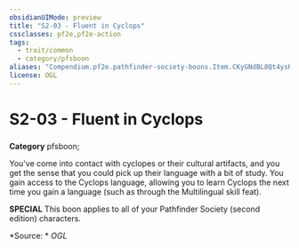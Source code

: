 ```yaml
---
obsidianUIMode: preview
title: "S2-03 - Fluent in Cyclops"
cssclasses: pf2e,pf2e-action
tags:
  - trait/common
  - category/pfsboon
aliases: "Compendium.pf2e.pathfinder-society-boons.Item.CKyGNdBL8Qt4ysKt"
license: OGL
---
```

# S2-03 - Fluent in Cyclops

### 

**Category** pfsboon; 




You've come into contact with cyclopes or their cultural artifacts, and you get the sense that you could pick up their language with a bit of study. You gain access to the Cyclops language, allowing you to learn Cyclops the next time you gain a language (such as through the Multilingual skill feat).

**SPECIAL** This boon applies to all of your Pathfinder Society (second edition) characters.

*Source: *
*OGL*
